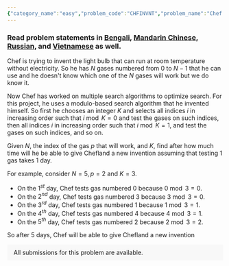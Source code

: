 ```yaml
---
{"category_name":"easy","problem_code":"CHFINVNT","problem_name":"Chef and Bulb Invention","problemComponents":{"constraints":"- $1 \\leq T \\leq 10^5$\n- $1 \\leq N, K \\leq 10^9$\n- $0 \\leq p \u003C N$","constraintsState":true,"subtasks":"**Subtask #1 (100 points):** Original constraints","subtasksState":true,"inputFormat":"- The first line of the input contains a single integer $T$ denoting the number of test cases. The description of $T$ test cases follows.\n- The first and only line of each test case contains three space-separated integers $N$, $p$, and $K$.","inputFormatState":true,"outputFormat":"For each test case, print a single line containing one integer — after how much time Chef will be able to give Chefland a new invention assuming that testing $1$ gas takes $1$ day.","outputFormatState":true,"sampleTestCases":{"0":{"id":1,"input":"4\n10 5 5\n10 6 5\n10 4 5\n10 8 5","output":"2\n4\n9\n8","explanation":"**Test case $1$:** On the day $1$ Chef will test gas numbered $0$ and on the day $2$ Chef will test gas numbered $5$.\n\n**Test case $2$:** On the day $1$ Chef will test gas numbered $0$, on the day $2$ Chef will test gas numbered $5$, on the day $3$ Chef will test gas numbered $1$, and on the day $4$ Chef will test gas numbered $6$.\n\n**Test case $3$:** On the day $1$ Chef will test gas numbered $0$, on the day $2$ Chef will test gas numbered $5$, on the day $3$ Chef will test gas numbered $1$, on the day $4$ Chef will test gas numbered $6$, on the day $5$ Chef will test gas numbered $2$, on the day $6$ Chef will test gas numbered $7$, on the day $7$ Chef will test gas numbered $3$, on the day $8$ Chef will test gas numbered $8$, and on the day $9$ Chef will test gas numbered $4$.\n\n**Test case $4$:** On the day $1$ Chef will test gas numbered $0$, on the day $2$ Chef will test gas numbered $5$, on the day $3$ Chef will test gas numbered $1$, on the day $4$ Chef will test gas numbered $6$, on the day $5$ Chef will test gas numbered $2$, on the day $6$ Chef will test gas numbered $7$, on the day $7$ Chef will test gas numbered $3$, and on the day $8$ Chef will test gas numbered $8$.","isDeleted":false}}},"video_editorial_url":"https://youtu.be/w_ZrOrviTY0","languages_supported":{"0":"CPP14","1":"C","2":"JAVA","3":"PYTH 3.6","4":"CPP17","5":"PYTH","6":"PYP3","7":"CS2","8":"ADA","9":"PYPY","10":"TEXT","11":"PAS fpc","12":"NODEJS","13":"RUBY","14":"PHP","15":"GO","16":"HASK","17":"TCL","18":"PERL","19":"SCALA","20":"LUA","21":"kotlin","22":"BASH","23":"JS","24":"LISP sbcl","25":"rust","26":"PAS gpc","27":"BF","28":"CLOJ","29":"R","30":"D","31":"CAML","32":"FORT","33":"ASM","34":"swift","35":"FS","36":"WSPC","37":"LISP clisp","38":"SQL","39":"SCM guile","40":"PERL6","41":"ERL","42":"CLPS","43":"ICK","44":"NICE","45":"PRLG","46":"ICON","47":"COB","48":"SCM chicken","49":"PIKE","50":"SCM qobi","51":"ST","52":"SQLQ","53":"NEM"},"max_timelimit":1,"source_sizelimit":50000,"problem_author":"souradeep_adm","problem_tester":"","date_added":"18-07-2021","tags":{"0":"aug21","1":"math","2":"simple","3":"souradeep_adm"},"problem_difficulty_level":"Unavailable","best_tag":"","editorial_url":"https://discuss.codechef.com/problems/CHFINVNT","time":{"view_start_date":1629117000,"submit_start_date":1629117000,"visible_start_date":1629117000,"end_date":1735669800},"is_direct_submittable":false,"problemDiscussURL":"https://discuss.codechef.com/search?q=CHFINVNT","is_proctored":false,"visitedContests":{},"layout":"problem"}
---
```

### Read problem statements in [Bengali](https://www.codechef.com/download/translated/AUG21/bengali/CHFINVNT.pdf), [Mandarin Chinese](https://www.codechef.com/download/translated/AUG21/mandarin/CHFINVNT.pdf), [Russian](https://www.codechef.com/download/translated/AUG21/russian/CHFINVNT.pdf), and [Vietnamese](https://www.codechef.com/download/translated/AUG21/vietnamese/CHFINVNT.pdf) as well.

Chef is trying to invent the light bulb that can run at room temperature without electricity. So he has $N$ gases numbered from $0$ to $N - 1$ that he can use and he doesn't know which one of the $N$ gases will work but we do know it.

Now Chef has worked on multiple search algorithms to optimize search. For this project, he uses a modulo-based search algorithm that he invented himself. So first he chooses an integer $K$ and selects all indices $i$ in increasing order such that $i \bmod K = 0$ and test the gases on such indices, then all indices $i$ in increasing order such that $i \bmod K = 1$, and test the gases on such indices, and so on.


Given $N$, the index of the gas $p$ that will work, and $K$, find after how much time will he be able to give Chefland a new invention assuming that testing $1$ gas takes $1$ day.


For example, consider $N = 5, p = 2$ and $K = 3$.
- On the $1^{st}$ day, Chef tests gas numbered $0$ because $0 \bmod 3 = 0$.
- On the $2^{nd}$ day, Chef tests gas numbered $3$ because $3 \bmod 3 = 0$.
- On the $3^{rd}$ day, Chef tests gas numbered $1$ because $1 \bmod 3 = 1$.
- On the $4^{th}$ day, Chef tests gas numbered $4$ because $4 \bmod 3 = 1$.
- On the $5^{th}$ day, Chef tests gas numbered $2$ because $2 \bmod 3 = 2$.

So after $5$ days, Chef will be able to give Chefland a new invention
<aside style='background: #f8f8f8;padding: 10px 15px;'><div>All submissions for this problem are available.</div></aside>